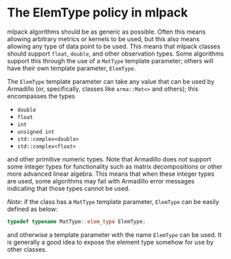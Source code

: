 # The ElemType policy in mlpack

mlpack algorithms should be as generic as possible.  Often this means
allowing arbitrary metrics or kernels to be used, but this also means allowing
any type of data point to be used.  This means that mlpack classes should
support `float`, `double`, and other observation types.  Some algorithms
support this through the use of a `MatType` template parameter; others will
have their own template parameter, `ElemType`.

The `ElemType` template parameter can take any value that can be used by
Armadillo (or, specifically, classes like `arma::Mat<>` and others); this
encompasses the types

 - `double`
 - `float`
 - `int`
 - `unsigned int`
 - `std::complex<double>`
 - `std::complex<float>`

and other primitive numeric types.  Note that Armadillo does not support some
integer types for functionality such as matrix decompositions or other more
advanced linear algebra.  This means that when these integer types are used,
some algorithms may fail with Armadillo error messages indicating that those
types cannot be used.

*Note*: if the class has a `MatType` template parameter, `ElemType` can be
easily defined as below:

```c++
typedef typename MatType::elem_type ElemType;
```

and otherwise a template parameter with the name `ElemType` can be used.  It is
generally a good idea to expose the element type somehow for use by other
classes.
